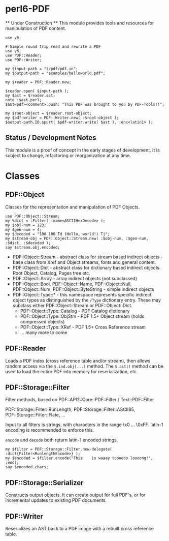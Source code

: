 perl6-PDF
=========

** Under Construction **  This module provides tools and resources for manipulation of PDF content.

```
use v6;

# Simple round trip read and rewrite a PDF
use v6;
use PDF::Reader;
use PDF::Writer;

my $input-path = "t/pdf/pdf.in";
my $output-path = "examples/helloworld.pdf";

my $reader = PDF::Reader.new;
 
$reader.open( $input-path );
my $ast = $reader.ast;
note :$ast.perl;
$ast<pdf><comment>.push: "This PDF was brought to you by PDF-Tools!!";

my $root-object = $reader.root-object;
my $pdf-writer = PDF::Writer.new( :$root-object );
$output-path.IO.spurt( $pdf-writer.write( $ast ), :enc<latin1> );
```

## Status / Development Notes

This module is a proof of concept in the early stages of development.  It is subject to change, refactoring or reorganization  at any time.

# Classes

## PDF::Object

Classes for the representation and manipulation of PDF Objects.

```
use PDF::Object::Stream;
my %dict = :Filter( :name<ASCIIHexDecode> );
my $obj-num = 123;
my $gen-num = 4;
my $decoded = "100 100 Td (Hello, world!) Tj";
my $stream-obj = PDF::Object::Stream.new( :$obj-num, :$gen-num, :$dict, :$decoded );
say $stream.obj.encoded;
```

- PDF::Object::Stream - abstract class for stream based indirect objects - base class from Xref and Object streams, fonts and general content.
- PDF::Object::Dict - abstract class for dictionary based indirect objects. Root Object, Catalog, Pages tree etc.
- PDF::Object::Array - array indirect objects (not subclassed)
- PDF::Object::Bool, PDF::Object::Name, PDF::Object::Null, PDF::Object::Num, PDF::Object::ByteString - simple indirect objects
- PDF::Object::Type::* - this namespace represents specific indirect object types as distinguished by the `/Type` dictionary entry. These may subclass either PDF::Object::Stream or PDF::Object::Dict.
  - PDF::Object::Type::Catalog - PDF Catalog dictionary
  - PDF::Object::Type::ObjStm - PDF 1.5+ Object stream (holds compressed objects)
  - PDF::Object::Type::XRef - PDF 1.5+ Cross Reference stream
  - ... many more to come

## PDF::Reader

Loads a PDF index (cross reference table and/or stream), then allows random access via the `$.ind.obj(...)` method. The `$.ast()`
method can be used to load the entire PDF into memory for reserialization, etc.

## PDF::Storage::Filter

Filter methods, based on PDF::API2::Core::PDF::Filter / Text::PDF::Filter

PDF::Storage::Filter::RunLength, PDF::Storage::Filter::ASCII85, PDF::Storage::Filter::Flate, ...

Input to all filters is strings, with characters in the range \x0 ... \0xFF. latin-1 encoding
is recommended to enforce this.

`encode` and `decode` both return latin-1 encoded strings.

 ```
 my $filter = PDF::Storage::Filter.new-delegate( :dict{Filter<RunlengthEncode>} );
 my $encoded = $filter.encode("This    is waaay toooooo loooong!", :eod);
 say $encoded.chars;
 ```

## PDF::Storage::Serializer

Constructs output objects. It can create output for full PDF's, or for incremental updates to existing PDF documents.

## PDF::Writer

Reserializes an AST back to a PDF image with a rebuilt cross reference table.

